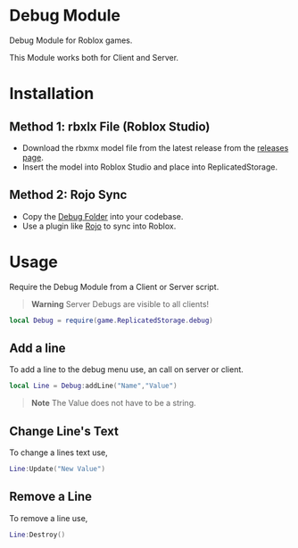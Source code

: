# Debug Module

Debug Module for Roblox games.

This Module works both for Client and Server.

# Installation

## Method 1: rbxlx File (Roblox Studio)

- Download the rbxmx model file from the latest release from the [releases page]().
- Insert the model into Roblox Studio and place into ReplicatedStorage.

## Method 2: Rojo Sync

- Copy the [Debug Folder](https://github.com/Stonetr03/Debug-Module/tree/master/src/debug) into your codebase.
- Use a plugin like [Rojo](https://rojo.space/) to sync into Roblox.

# Usage

Require the Debug Module from a Client or Server script.

> **Warning**
> Server Debugs are visible to all clients!

```lua
local Debug = require(game.ReplicatedStorage.debug)
```

## Add a line
To add a line to the debug menu use, an call on server or client.
```lua
local Line = Debug:addLine("Name","Value")
```
> **Note**
> The Value does not have to be a string.

## Change Line's Text
To change a lines text use,
```lua
Line:Update("New Value")
```

## Remove a Line
To remove a line use,
```lua
Line:Destroy()
```
